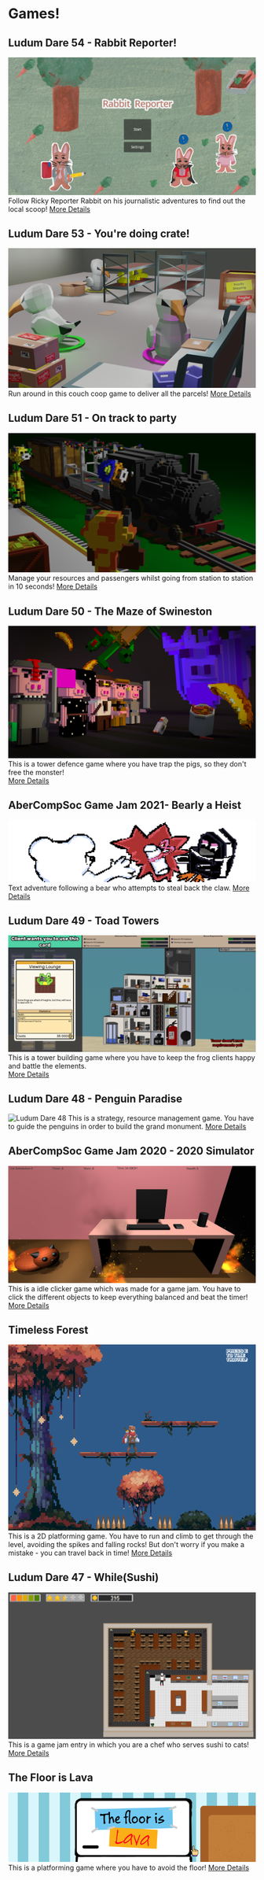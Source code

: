 # Games!

## Ludum Dare 54 - Rabbit Reporter!
![rabbit_reporter](/images/rabbbitReporter/rabbit_screen.png)
Follow Ricky Reporter Rabbit on his journalistic adventures to find out the local scoop!
[More Details](/markdown/game/rabbitReporter.md)

## Ludum Dare 53 - You're doing crate!
![youre_doing_crate](/images/crate/crate_title.png)
Run around in this couch coop game to deliver all the parcels! 
[More Details](/markdown/game/crate.md)

## Ludum Dare 51 - On track to party
![on_track_to_party](/images/trackToParty/title.png)
Manage your resources and passengers whilst going from station to station in 10 seconds! 
[More Details](/markdown/game/track_to_party.md)

## Ludum Dare 50 - The Maze of Swineston
![MazeOfSwineston](/images/swineston/main_menu.jpg)
This is a tower defence game where you have trap the pigs, so they don't free the monster!   
[More Details](/markdown/game/swine.md)

## AberCompSoc Game Jam 2021- Bearly a Heist
![CompSocGameJam21](cover.png)
Text adventure following a bear who attempts to steal back the claw.
[More Details](/markdown/game/bearlyAHeist.md)

## Ludum Dare 49 - Toad Towers
![Ludum Dare 49](/images/toadTowers/toadTowersBanner2.PNG)
This is a tower building game where you have to keep the frog clients happy and battle the elements.  
[More Details](/markdown/game/toadTowers.md)

## Ludum Dare 48 - Penguin Paradise
![Ludum Dare 48](/images/penguinParadise/penguin_screenshot.PNG)
This is a strategy, resource management game. You have to guide the penguins in order to build the grand monument. 
[More Details](/markdown/game/penguinParadise.md)

## AberCompSoc Game Jam 2020 - 2020 Simulator
![CompSocGameJam](sim2020Image.PNG)
This is a idle clicker game which was made for a game jam. You have to click the different objects to keep everything
balanced and beat the timer! 
[More Details](/markdown/game/sim2020.md)

## Timeless Forest
![Timeless Forest](/images/timelessForest/Timeless_Forest.PNG)
This is a 2D platforming game. You have to run and climb to get through the level, avoiding the spikes and falling rocks! 
But don't worry if you make a mistake - you can travel back in time! 
[More Details](/markdown/game/timeless_forest.md)

## Ludum Dare 47 - While(Sushi)
![LundumDare47](/images/whileSushi/whilesushigameplay2.PNG)
This is a game jam entry in which you are a chef who serves sushi to cats!
[More Details](/markdown/game/whileSushi.md)

## The Floor is Lava
![The Floor is Lava](/images/floorIsLava/lavaFloor.PNG)
This is a platforming game where you have to avoid the floor! 
[More Details](/markdown/game/lavaFloor.md)

